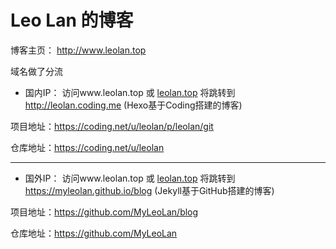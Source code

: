 # Leo Lan 的博客
博客主页：
http://www.leolan.top

域名做了分流

* 国内IP：
访问www.leolan.top 或 [leolan.top] 将跳转到
 http://leolan.coding.me  (Hexo基于Coding搭建的博客)

项目地址：https://coding.net/u/leolan/p/leolan/git

仓库地址：https://coding.net/u/leolan

---
* 国外IP：
访问www.leolan.top 或 [leolan.top] 将跳转到
 https://myleolan.github.io/blog   (Jekyll基于GitHub搭建的博客)

项目地址：https://github.com/MyLeoLan/blog

仓库地址：https://github.com/MyLeoLan


[leolan.top]:http://leolan.top